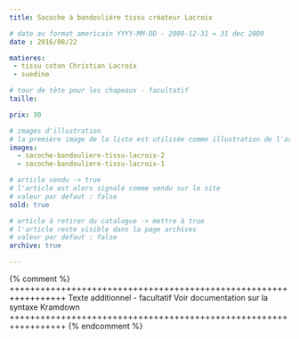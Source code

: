 ```yaml
---
title: Sacoche à bandoulière tissu créateur Lacroix

# date au format americain YYYY-MM-DD - 2009-12-31 = 31 dec 2009
date : 2016/08/22

matieres:
 - tissu coton Christian Lacroix
 - suedine

# tour de tête pour les chapeaux - facultatif
taille:

prix: 30

# images d'illustration
# la première image de la liste est utilisée comme illustration de l'article dans les pages de listing.
images:
  - sacoche-bandouliere-tissu-lacroix-2
  - sacoche-bandouliere-tissu-lacroix-1

# article vendu -> true
# l'article est alors signalé comme vendu sur le site
# valeur par defaut : false
sold: true

# article à retirer du catalogue -> mettre à true
# l'article reste visible dans la page archives
# valeur par defaut : false
archive: true

---
```

{% comment %} +++++++++++++++++++++++++++++++++++++++++++++++++++++++++++++++++
              Texte additionnel - facultatif
              Voir documentation sur la syntaxe Kramdown
+++++++++++++++++++++++++++++++++++++++++++++++++++++++++++++++++ {% endcomment %}

